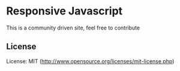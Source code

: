 # Responsive Javascript

This is a community driven site, feel free to contribute

## License

License: MIT (http://www.opensource.org/licenses/mit-license.php)
